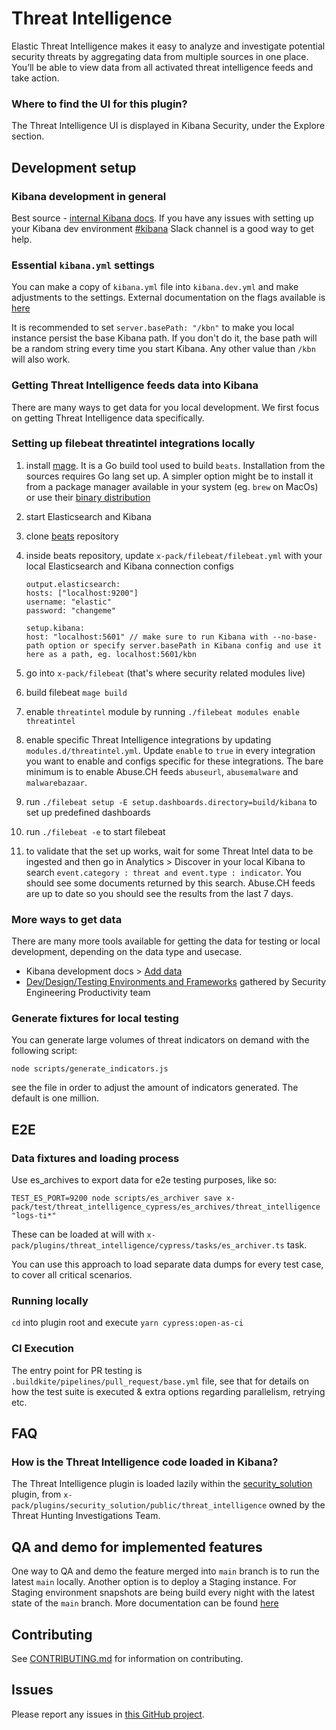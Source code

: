 # Threat Intelligence

Elastic Threat Intelligence makes it easy to analyze and investigate potential security threats by aggregating data from multiple sources in one place. You’ll be able to view data from all activated threat intelligence feeds and take action.

### Where to find the UI for this plugin?

The Threat Intelligence UI is displayed in Kibana Security, under the Explore section.

## Development setup

### Kibana development in general

Best source - [internal Kibana docs](https://docs.elastic.dev/kibana-dev-docs/getting-started/welcome). If you have any issues with setting up your Kibana dev environment [#kibana](https://elastic.slack.com/archives/C0D8P2XK5) Slack channel is a good way to get help.

### Essential `kibana.yml` settings

You can make a copy of `kibana.yml` file into `kibana.dev.yml` and make adjustments to the settings. External documentation on the flags available is [here](https://www.elastic.co/guide/en/kibana/current/settings.html)

It is recommended to set `server.basePath: "/kbn"` to make you local instance persist the base Kibana path. If you don't do it, the base path will be a random string every time you start Kibana. Any other value than `/kbn` will also work.

### Getting Threat Intelligence feeds data into Kibana

There are many ways to get data for you local development. We first focus on getting Threat Intelligence data specifically.

### Setting up filebeat threatintel integrations locally

1. install [mage](https://github.com/magefile/mage). It is a Go build tool used to build `beats`. Installation from the sources requires Go lang set up. A simpler option might be to install it from a package manager available in your system (eg. `brew` on MacOs) or use their [binary distribution](https://github.com/magefile/mage/releases)
1. start Elasticsearch and Kibana
1. clone [beats](https://github.com/elastic/beats) repository
1. inside beats repository, update `x-pack/filebeat/filebeat.yml` with your local Elasticsearch and Kibana connection configs

   ```
   output.elasticsearch:
   hosts: ["localhost:9200"]
   username: "elastic"
   password: "changeme"

   setup.kibana:
   host: "localhost:5601" // make sure to run Kibana with --no-base-path option or specify server.basePath in Kibana config and use it here as a path, eg. localhost:5601/kbn
   ```

1. go into `x-pack/filebeat` (that's where security related modules live)
1. build filebeat `mage build`
1. enable `threatintel` module by running `./filebeat modules enable threatintel`
1. enable specific Threat Intelligence integrations by updating `modules.d/threatintel.yml`. Update `enable` to `true` in every integration you want to enable and configs specific for these integrations. The bare minimum is to enable Abuse.CH feeds `abuseurl`, `abusemalware` and `malwarebazaar`.
1. run `./filebeat setup -E setup.dashboards.directory=build/kibana` to set up predefined dashboards
1. run `./filebeat -e` to start filebeat
1. to validate that the set up works, wait for some Threat Intel data to be ingested and then go in Analytics > Discover in your local Kibana to search `event.category : threat and event.type : indicator`. You should see some documents returned by this search. Abuse.CH feeds are up to date so you should see the results from the last 7 days.

### More ways to get data

There are many more tools available for getting the data for testing or local development, depending on the data type and usecase.

- Kibana development docs > [Add data](https://docs.elastic.dev/kibana-dev-docs/getting-started/sample-data)
- [Dev/Design/Testing Environments and Frameworks](https://docs.google.com/document/d/1DGCcLMnVKQ_STlkbS4E0m4kbPivNtR8iMlg_IoCuCEw/edit#) gathered by Security Engineering Productivity team

### Generate fixtures for local testing

You can generate large volumes of threat indicators on demand with the following script:

```
node scripts/generate_indicators.js
```

see the file in order to adjust the amount of indicators generated. The default is one million.

## E2E

### Data fixtures and loading process

Use es_archives to export data for e2e testing purposes, like so:

```
TEST_ES_PORT=9200 node scripts/es_archiver save x-pack/test/threat_intelligence_cypress/es_archives/threat_intelligence "logs-ti*"
```

These can be loaded at will with `x-pack/plugins/threat_intelligence/cypress/tasks/es_archiver.ts` task.

You can use this approach to load separate data dumps for every test case, to cover all critical scenarios.

### Running locally

`cd` into plugin root and execute `yarn cypress:open-as-ci`

### CI Execution

The entry point for PR testing is `.buildkite/pipelines/pull_request/base.yml` file, see that for details on
how the test suite is executed & extra options regarding parallelism, retrying etc.

## FAQ

### How is the Threat Intelligence code loaded in Kibana?

The Threat Intelligence plugin is loaded lazily within the [security_solution](https://github.com/elastic/kibana/tree/main/x-pack/plugins/security_solution) plugin,
from `x-pack/plugins/security_solution/public/threat_intelligence` owned by the Threat Hunting Investigations Team.

## QA and demo for implemented features

One way to QA and demo the feature merged into `main` branch is to run the latest `main` locally.
Another option is to deploy a Staging instance. For Staging environment snapshots are being build every night with the latest state of the `main` branch. More documentation can be found [here](https://cloud.elastic.dev/environments/Staging/#automatic-termination-of-staging-deployments)

## Contributing

See [CONTRIBUTING.md](https://github.com/elastic/kibana/blob/main/x-pack/plugins/threat_intelligence/CONTRIBUTING.md) for information on contributing.

## Issues

Please report any issues in [this GitHub project](https://github.com/orgs/elastic/projects/758/).